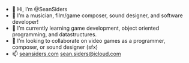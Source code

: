 - 👋 Hi, I’m @SeanSiders
- 👀 I’m a musician, film/game composer, sound designer, and software developer!
- 🌱 I’m currently learning game development, object oriented programming, and datastructures.
- 💞️ I’m looking to collaborate on video games as a programmer, composer, or sound designer (sfx)
- 📫 [seansiders.com](https://www.seansiders.com) sean.siders@icloud.com

<!---
SeanSiders/SeanSiders is a ✨ special ✨ repository because its `README.md` (this file) appears on your GitHub profile.
You can click the Preview link to take a look at your changes.
--->
